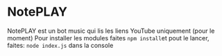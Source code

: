 # NotePLAY
NotePLAY est un bot music qui lis les liens YouTube uniquement (pour le moment)
Pour installer les modules faites `npm install`et pout le lancer, faites: `node index.js` dans la console
